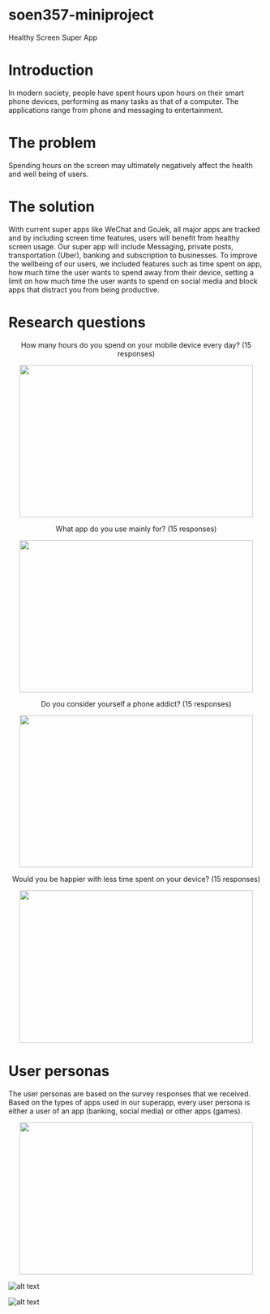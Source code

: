 # soen357-miniproject
Healthy Screen Super App



# Introduction

In modern society, people have spent hours upon hours on their smart phone devices, performing as many tasks as that of a computer. The applications range from phone and messaging to entertainment. 



# The problem

Spending hours on the screen may ultimately negatively affect the health and well being of users. 



# The solution 
With current super apps like WeChat and GoJek, all major apps are tracked and by including screen time features, users will benefit from healthy screen usage. Our super app will include
Messaging, private posts, transportation (Uber), banking and subscription to businesses. To improve the wellbeing of our users, we included features such as time spent on app, how much time the user wants to spend away from their device, setting a limit on how much time the user wants to spend on social media and block apps that distract you from being productive.




# Research questions

<p align="center"> How many hours do you spend on your mobile device every day? (15 responses) </p>

<p align="center">
  <img width="460" height="300" src="https://github.com/yordanevro/soen357-miniproject/blob/main/images/bargraph.png?raw=true">
</p>



<p align="center"> What app do you use mainly for? (15 responses) </p>

<p align="center">
  <img width="460" height="300" src="https://github.com/yordanevro/soen357-miniproject/blob/main/images/appusage.png?raw=true">
</p>



<p align="center"> Do you consider yourself a phone addict? (15 responses) </p>

<p align="center">
  <img width="460" height="300" src="https://github.com/yordanevro/soen357-miniproject/blob/main/images/phoneaddict.png?raw=true">
</p>
 


<p align="center"> Would you be happier with less time spent on your device? (15 responses) </p>

<p align="center">
  <img width="460" height="300" src="https://github.com/yordanevro/soen357-miniproject/blob/main/images/lesstime.png?raw=true">
</p>

 



# User personas

The user personas are based on the survey responses that we received. Based on the types of apps used in our superapp, every user persona is either a user of an app (banking, social media) or other apps (games).

<p align="center">
  <img width="460" height="300" src="https://github.com/yordanevro/soen357-miniproject/blob/main/images/jamespersona.png?raw=true">
</p>
 
 
 ![alt text](https://github.com/yordanevro/soen357-miniproject/blob/main/images/clairepersona.png?raw=true)
  
 ![alt text](https://github.com/yordanevro/soen357-miniproject/blob/main/images/timpersona.png?raw=true)
 

 

